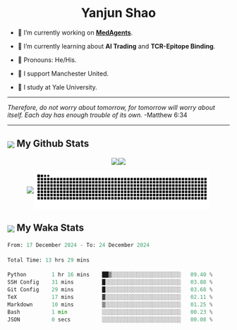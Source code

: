 

<h1 align="center">Yanjun Shao</h1>

- 🐒 I’m currently working on **[MedAgents](https://github.com/gersteinlab/MedAgents)**.

- 🦧 I’m currently learning about **AI Trading** and **TCR-Epitope Binding**.

- 🦍 Pronouns: He/His.

- 👹 I support Manchester United.

- 🐶 I study at Yale University.

---

<i> Therefore, do not worry about tomorrow, for tomorrow will worry about itself. Each day has enough trouble of its own. </i> -Matthew 6:34

---

<h2><img src="https://emojis.slackmojis.com/emojis/images/1579216111/7550/pikachu_wave.gif?1579216111" align="center" width="28" /> My Github Stats</h2>

<p align="center"><img align="center" src = "https://github-readme-stats.vercel.app/api?username=super-dainiu&show_icons=true&count_private=true&theme=tokyonight&hide=issues&line_height=30" width="400px"><img align="center" src = "https://github-readme-streak-stats.herokuapp.com/?user=super-dainiu&theme=tokyonight" width="400px"></p>

<p align="center"><img align="center" width="400px" src="https://github-readme-stats.vercel.app/api/top-langs/?username=super-dainiu&layout=compact&theme=tokyonight&hide=html,tex,jupyter%20notebook"><img align="center" width="400px" src="https://github.com/super-dainiu/super-dainiu/blob/output/github-contribution-grid-snake.svg"></p>

<h2><img src="https://emojis.slackmojis.com/emojis/images/1579216111/7550/pikachu_wave.gif?1579216111" align="center" width="28" /> My Waka Stats</h2>

<!--START_SECTION:waka-->

```python
From: 17 December 2024 - To: 24 December 2024

Total Time: 13 hrs 29 mins

Python        1 hr 16 mins    ██▒░░░░░░░░░░░░░░░░░░░░░░   09.40 %
SSH Config    31 mins         █░░░░░░░░░░░░░░░░░░░░░░░░   03.88 %
Git Config    29 mins         █░░░░░░░░░░░░░░░░░░░░░░░░   03.68 %
TeX           17 mins         ▓░░░░░░░░░░░░░░░░░░░░░░░░   02.11 %
Markdown      10 mins         ▒░░░░░░░░░░░░░░░░░░░░░░░░   01.25 %
Bash          1 min           ░░░░░░░░░░░░░░░░░░░░░░░░░   00.23 %
JSON          0 secs          ░░░░░░░░░░░░░░░░░░░░░░░░░   00.08 %
```

<!--END_SECTION:waka-->
